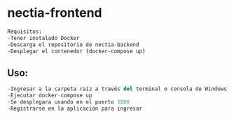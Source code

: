 # nectia-frontend

```bash
Requisitos:
-Tener instalado Docker
-Descarga el repositorio de nectia-backend
-Desplegar el contenedor (docker-compose up)

```

## Uso:

```python
-Ingresar a la carpeta raíz a través del terminal o consola de Windows
-Ejecutar docker-compose up
-Se desplegara usando en el puerto 3000
-Registrarse en la aplicación para ingresar

```

